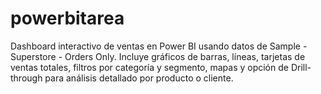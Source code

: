 # powerbitarea
Dashboard interactivo de ventas en Power BI usando datos de Sample - Superstore - Orders Only. Incluye gráficos de barras, líneas, tarjetas de ventas totales, filtros por categoría y segmento, mapas y opción de Drill-through para análisis detallado por producto o cliente.
